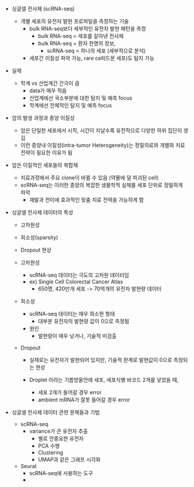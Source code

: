 - 싱글셀 전사체 (scRNA-seq)
	- 개별 세포의 유전자 발현 프로파일을 측정하는 기술
		- bulk RNA-seq보다 세부적인 유전자 발현 패턴을 측정
			- bulk RNA-seq = 세포를 갈아낸 전사체
			- bulk RNA-seq = 환자 한명의 정보,
				- scRNA-seq = 하나의 세포 (세부적으로 분석)
		- 세포간 이질성 파악 가능, rare cell(드문 세포)도 탐지 가능

- 실제
	- 학계 vs 산업계간 간극이 큼
		-  data가 매우 적음
		- 산업계에선 국소부분에 대한 탐지 및 예측 focus
		- 학계에선 전체적인 탐지 및 예측 focus
	
- 암의 발생 과정과 종양 이질성
	- 암은 단일한 세포에서 시작, 시간이 지날수록 유전적으로 다양한 하위 집단이 생김
	- 이런 종양내 이질성(intra-tumor Heterogeneity)는 정밀의료와 개별화 치료전략이 필요한 이유가 됨

- 암은 이질적인 세포들의 복합체
	- 치료과정에서 주요 clone이 바뀔 수 있음 (약물에 덜 파괴된 cell)
	- scRNA-seq는 이러한 종양의 복잡한 생물학적 실체를 세포 단위로 정밀하게 파악
		- 재발과 전이에 효과적인 맞춤 치료 전력을 가능하게 함

- 싱글셀 전사체 데이터의 특성
	- 고차원성
	- 희소성(sparsity)
	- Dropout 현상
	
	- 고차원성
		- scRNA-seq 데이터는 극도의 고차원 데이터임
		- ex) Single Cell Colorectal Cancer Atlas
			- 650명, 420만개 세포 -> 70억개의 유전자 발현량 데이터
	
	- 희소성
		- scRNA-seq 데이터는 매우 희소한 형태
			- 대부분 유전자의 발현량 값이 0으로 측정됨
		- 원인
			- 발현량이 매우 낮거나, 기술적 미검출
	
	- Dropout
		- 실제로는 유전자가 발현되어 있지만, 기술적 한계로 발현값이 0으로 측정되는 현상
		
		- Droplet 이라는 기름방울안에 세포, 세포식별 바코드 2개를 넣었을 때,
			- 세포 2개가 들어갈 경우 error
			- ambient mRNA가 잘못 들어갈 경우 error

- 싱글셀 전사체 데이터 관련 문제들과 기법
	- scRNA-seq
		- variance가 큰 유전자 추출
			- 별로 안중요한 유전자
			- PCA 수행
			- Clustering
			- UMAP과 같은 그래프 시각화
	- Seurat
		- scRNA-seq에 사용하는 도구
		- 